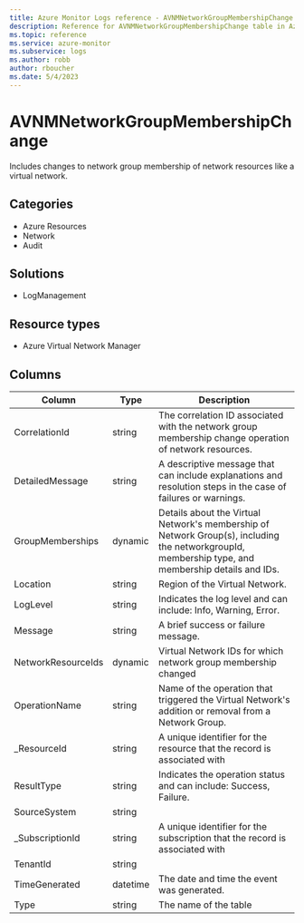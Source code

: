 ```yaml
---
title: Azure Monitor Logs reference - AVNMNetworkGroupMembershipChange
description: Reference for AVNMNetworkGroupMembershipChange table in Azure Monitor Logs.
ms.topic: reference
ms.service: azure-monitor
ms.subservice: logs
ms.author: robb
author: rboucher
ms.date: 5/4/2023
---
```


# AVNMNetworkGroupMembershipChange

 Includes changes to network group membership of network resources like a virtual network.

## Categories

- Azure Resources
- Network
- Audit
## Solutions

- LogManagement
## Resource types

- Azure Virtual Network Manager




## Columns

| Column | Type | Description |
| --- | --- | --- |
| CorrelationId | string | The correlation ID associated with the network group membership change operation of network resources. |
| DetailedMessage | string | A descriptive message that can include explanations and resolution steps in the case of failures or warnings. |
| GroupMemberships | dynamic | Details about the Virtual Network's membership of Network Group(s), including the networkgroupId, membership type, and membership details and IDs. |
| Location | string | Region of the Virtual Network. |
| LogLevel | string | Indicates the log level and can include: Info, Warning, Error. |
| Message | string | A brief success or failure message. |
| NetworkResourceIds | dynamic | Virtual Network IDs for which network group membership changed |
| OperationName | string |  Name of the operation that triggered the Virtual Network's addition or removal from a Network Group. |
| _ResourceId | string | A unique identifier for the resource that the record is associated with |
| ResultType | string | Indicates the operation status and can include: Success, Failure. |
| SourceSystem | string |  |
| _SubscriptionId | string | A unique identifier for the subscription that the record is associated with |
| TenantId | string |  |
| TimeGenerated | datetime |  The date and time the event was generated. |
| Type | string | The name of the table |
